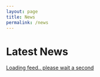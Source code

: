 ```yaml
---
layout: page
title: News
permalink: /news
---
```


# Latest News
<div style="min-height:500px; max-width:700px; margin:auto;">
<a class="twitter-timeline" data-dnt="true"  data-theme="light" href="https://twitter.com/friquifund?ref_src=twsrc%5Etfw">Loading feed.. please wait a second</a> 
</div>

<script async src="https://platform.twitter.com/widgets.js" charset="utf-8"></script>


